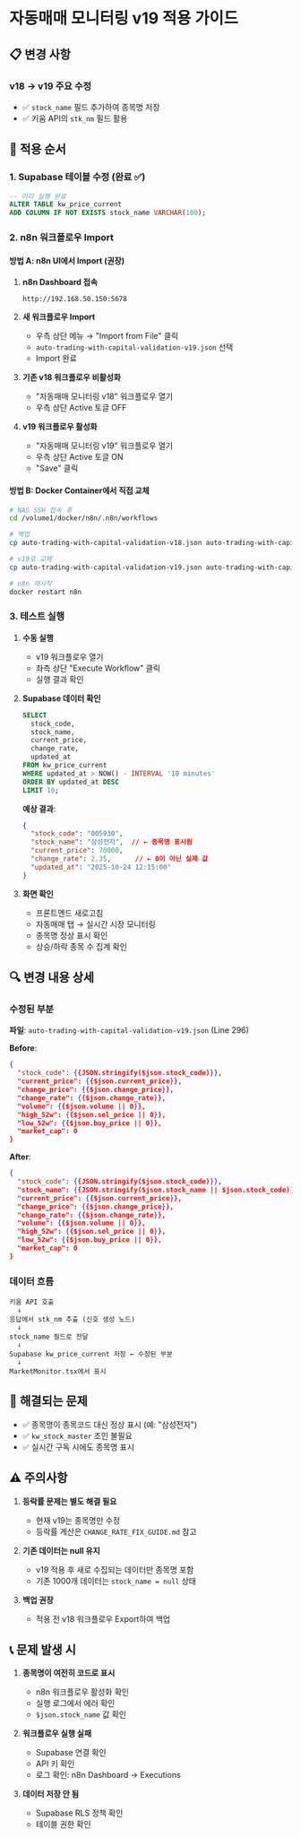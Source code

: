 # 자동매매 모니터링 v19 적용 가이드

## 📋 변경 사항

### v18 → v19 주요 수정
- ✅ `stock_name` 필드 추가하여 종목명 저장
- ✅ 키움 API의 `stk_nm` 필드 활용

## 🚀 적용 순서

### 1. Supabase 테이블 수정 (완료 ✅)

```sql
-- 이미 실행 완료
ALTER TABLE kw_price_current
ADD COLUMN IF NOT EXISTS stock_name VARCHAR(100);
```

### 2. n8n 워크플로우 Import

#### 방법 A: n8n UI에서 Import (권장)

1. **n8n Dashboard 접속**
   ```
   http://192.168.50.150:5678
   ```

2. **새 워크플로우 Import**
   - 우측 상단 메뉴 → "Import from File" 클릭
   - `auto-trading-with-capital-validation-v19.json` 선택
   - Import 완료

3. **기존 v18 워크플로우 비활성화**
   - "자동매매 모니터링 v18" 워크플로우 열기
   - 우측 상단 Active 토글 OFF

4. **v19 워크플로우 활성화**
   - "자동매매 모니터링 v19" 워크플로우 열기
   - 우측 상단 Active 토글 ON
   - "Save" 클릭

#### 방법 B: Docker Container에서 직접 교체

```bash
# NAS SSH 접속 후
cd /volume1/docker/n8n/.n8n/workflows

# 백업
cp auto-trading-with-capital-validation-v18.json auto-trading-with-capital-validation-v18.json.backup

# v19로 교체
cp auto-trading-with-capital-validation-v19.json auto-trading-with-capital-validation-v18.json

# n8n 재시작
docker restart n8n
```

### 3. 테스트 실행

1. **수동 실행**
   - v19 워크플로우 열기
   - 좌측 상단 "Execute Workflow" 클릭
   - 실행 결과 확인

2. **Supabase 데이터 확인**
   ```sql
   SELECT
     stock_code,
     stock_name,
     current_price,
     change_rate,
     updated_at
   FROM kw_price_current
   WHERE updated_at > NOW() - INTERVAL '10 minutes'
   ORDER BY updated_at DESC
   LIMIT 10;
   ```

   **예상 결과**:
   ```json
   {
     "stock_code": "005930",
     "stock_name": "삼성전자",  // ← 종목명 표시됨
     "current_price": 70000,
     "change_rate": 2.35,      // ← 0이 아닌 실제 값
     "updated_at": "2025-10-24 12:15:00"
   }
   ```

3. **화면 확인**
   - 프론트엔드 새로고침
   - 자동매매 탭 → 실시간 시장 모니터링
   - 종목명 정상 표시 확인
   - 상승/하락 종목 수 집계 확인

## 🔍 변경 내용 상세

### 수정된 부분

**파일**: `auto-trading-with-capital-validation-v19.json` (Line 296)

**Before**:
```json
{
  "stock_code": {{JSON.stringify($json.stock_code)}},
  "current_price": {{$json.current_price}},
  "change_price": {{$json.change_price}},
  "change_rate": {{$json.change_rate}},
  "volume": {{$json.volume || 0}},
  "high_52w": {{$json.sel_price || 0}},
  "low_52w": {{$json.buy_price || 0}},
  "market_cap": 0
}
```

**After**:
```json
{
  "stock_code": {{JSON.stringify($json.stock_code)}},
  "stock_name": {{JSON.stringify($json.stock_name || $json.stock_code)}},  // ← 추가
  "current_price": {{$json.current_price}},
  "change_price": {{$json.change_price}},
  "change_rate": {{$json.change_rate}},
  "volume": {{$json.volume || 0}},
  "high_52w": {{$json.sel_price || 0}},
  "low_52w": {{$json.buy_price || 0}},
  "market_cap": 0
}
```

### 데이터 흐름

```
키움 API 호출
  ↓
응답에서 stk_nm 추출 (신호 생성 노드)
  ↓
stock_name 필드로 전달
  ↓
Supabase kw_price_current 저장 ← 수정된 부분
  ↓
MarketMonitor.tsx에서 표시
```

## 🎯 해결되는 문제

- ✅ 종목명이 종목코드 대신 정상 표시 (예: "삼성전자")
- ✅ `kw_stock_master` 조인 불필요
- ✅ 실시간 구독 시에도 종목명 표시

## ⚠️ 주의사항

1. **등락률 문제는 별도 해결 필요**
   - 현재 v19는 종목명만 수정
   - 등락률 계산은 `CHANGE_RATE_FIX_GUIDE.md` 참고

2. **기존 데이터는 null 유지**
   - v19 적용 후 새로 수집되는 데이터만 종목명 포함
   - 기존 1000개 데이터는 `stock_name = null` 상태

3. **백업 권장**
   - 적용 전 v18 워크플로우 Export하여 백업

## 📞 문제 발생 시

1. **종목명이 여전히 코드로 표시**
   - n8n 워크플로우 활성화 확인
   - 실행 로그에서 에러 확인
   - `$json.stock_name` 값 확인

2. **워크플로우 실행 실패**
   - Supabase 연결 확인
   - API 키 확인
   - 로그 확인: n8n Dashboard → Executions

3. **데이터 저장 안 됨**
   - Supabase RLS 정책 확인
   - 테이블 권한 확인
